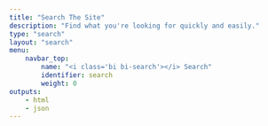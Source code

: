 ```yaml
---
title: "Search The Site"
description: "Find what you're looking for quickly and easily."
type: "search"
layout: "search"
menu:
    navbar_top:
        name: "<i class='bi bi-search'></i> Search"
        identifier: search
        weight: 0
outputs:
    - html
    - json
---
```

